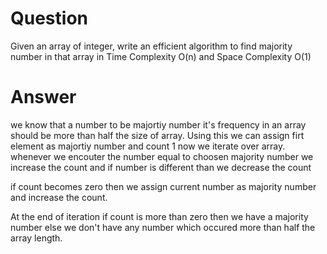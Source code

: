 # Question
Given an array of integer, write an efficient algorithm to find majority number in that array in Time Complexity O(n) and Space Complexity O(1)

# Answer

we know that a number to be majortiy number it's frequency in an array should be more than half the size of array.
Using this we can assign firt element as majortiy number and count 1
now we iterate over array.
whenever we encouter the number equal to choosen majority number we increase the count
and if number is different than we decrease the count

if count becomes zero then we assign current number as majority number
and increase the count.

At the end of iteration if count is more than zero then we have a majority number else we don't have any number which occured more than half the array length.